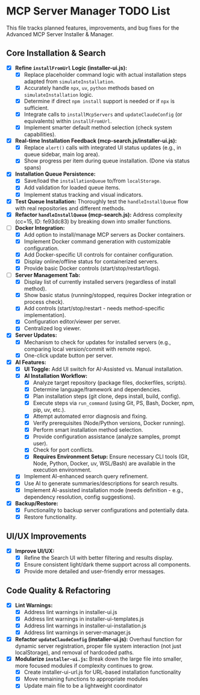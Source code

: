 # MCP Server Manager TODO List

This file tracks planned features, improvements, and bug fixes for the Advanced MCP Server Installer & Manager.

## Core Installation & Search

-   [x] **Refine `installFromUrl` Logic (installer-ui.js):**
    -   [x] Replace placeholder command logic with actual installation steps adapted from `simulateInstallation`.
    -   [x] Accurately handle `npx`, `uv`, `python` methods based on `simulateInstallation` logic.
    -   [x] Determine if direct `npm install` support is needed or if `npx` is sufficient.
    -   [x] Integrate calls to `installMcpServers` and `updateClaudeConfig` (or equivalents) within `installFromUrl`.
    -   [x] Implement smarter default method selection (check system capabilities).
-   [x] **Real-time Installation Feedback (mcp-search.js/installer-ui.js):**
    -   [x] Replace `alert()` calls with integrated UI status updates (e.g., in queue sidebar, main log area).
    -   [x] Show progress per item during queue installation. (Done via status spans)
-   [x] **Installation Queue Persistence:**
    -   [x] Save/load the `installationQueue` to/from `localStorage`.
    -   [x] Add validation for loaded queue items.
    -   [x] Implement status tracking and visual indicators.
-   [x] **Test Queue Installation:** Thoroughly test the `handleInstallQueue` flow with real repositories and different methods.
-   [x] **Refactor `handleInstallQueue` (mcp-search.js):** Address complexity (cc=15, ID: fe93dc83) by breaking down into smaller functions.
-   [ ] **Docker Integration:**
    -   [x] Add option to install/manage MCP servers as Docker containers.
    -   [x] Implement Docker command generation with customizable configuration.
    -   [x] Add Docker-specific UI controls for container configuration.
    -   [x] Display online/offline status for containerized servers.
    -   [x] Provide basic Docker controls (start/stop/restart/logs).
-   [ ] **Server Management Tab:**
    -   [x] Display list of currently installed servers (regardless of install method).
    -   [x] Show basic status (running/stopped, requires Docker integration or process check).
    -   [x] Add controls (start/stop/restart - needs method-specific implementation).
    -   [x] Configuration editor/viewer per server.
    -   [x] Centralized log viewer.
-   [x] **Server Updates:**
    -   [x] Mechanism to check for updates for installed servers (e.g., comparing local version/commit with remote repo).
    -   [x] One-click update button per server.
-   [x] **AI Features:**
    -   [x] **UI Toggle:** Add UI switch for AI-Assisted vs. Manual installation.
    -   [x] **AI Installation Workflow:**
        -   [x] Analyze target repository (package files, dockerfiles, scripts).
        -   [x] Determine language/framework and dependencies.
        -   [x] Plan installation steps (git clone, deps install, build, config).
        -   [x] Execute steps via `run_command` (using Git, PS, Bash, Docker, npm, pip, uv, etc.).
        -   [x] Attempt automated error diagnosis and fixing.
        -   [x] Verify prerequisites (Node/Python versions, Docker running).
        -   [x] Perform smart installation method selection.
        -   [x] Provide configuration assistance (analyze samples, prompt user).
        -   [x] Check for port conflicts.
        -   [x] **Requires Environment Setup:** Ensure necessary CLI tools (Git, Node, Python, Docker, uv, WSL/Bash) are available in the execution environment.
    -   [x] Implement AI-enhanced search query refinement.
    -   [x] Use AI to generate summaries/descriptions for search results.
    -   [x] Implement AI-assisted installation mode (needs definition - e.g., dependency resolution, config suggestions).
-   [x] **Backup/Restore:**
    -   [x] Functionality to backup server configurations and potentially data.
    -   [x] Restore functionality.

## UI/UX Improvements

-   [x] **Improve UI/UX:**
    -   [x] Refine the Search UI with better filtering and results display.
    -   [x] Ensure consistent light/dark theme support across all components.
    -   [x] Provide more detailed and user-friendly error messages.

## Code Quality & Refactoring

-   [x] **Lint Warnings:**
    -   [x] Address lint warnings in installer-ui.js
    -   [x] Address lint warnings in installer-ui-templates.js
    -   [x] Address lint warnings in installer-ui-installation.js
    -   [x] Address lint warnings in server-manager.js
-   [x] **Refactor `updateClaudeConfig` (installer-ui.js):** Overhaul function for dynamic server registration, proper file system interaction (not just localStorage), and removal of hardcoded paths.
-   [x] **Modularize `installer-ui.js`:** Break down the large file into smaller, more focused modules if complexity continues to grow.
    -   [x] Create installer-ui-url.js for URL-based installation functionality
    -   [x] Move remaining functions to appropriate modules
    -   [x] Update main file to be a lightweight coordinator
